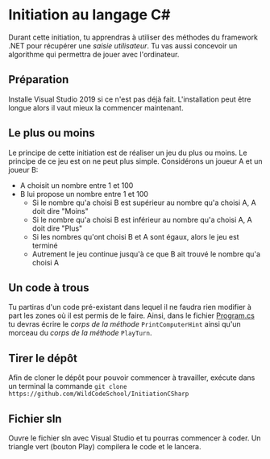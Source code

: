 # Initiation au langage C\#

Durant cette initiation, tu apprendras à utiliser des méthodes du framework .NET pour récupérer une *saisie utilisateur*. Tu vas aussi concevoir un algorithme qui permettra de jouer avec l'ordinateur.

## Préparation

Installe Visual Studio 2019 si ce n'est pas déjà fait. L'installation peut être longue alors il vaut mieux la commencer maintenant. 

## Le plus ou moins

Le principe de cette initiation est de réaliser un jeu du plus ou moins. Le principe de ce jeu est on ne peut plus simple. Considérons un joueur A et un joueur B:

* A choisit un nombre entre 1 et 100
* B lui propose un nombre entre 1 et 100
  * Si le nombre qu'a choisi B est supérieur au nombre qu'a choisi A, A doit dire "Moins"
  * Si le nombre qu'a choisi B est inférieur au nombre qu'a choisi A, A doit dire "Plus"
  * Si les nombres qu'ont choisi B et A sont égaux, alors le jeu est terminé
  * Autrement le jeu continue jusqu'à ce que B ait trouvé le nombre qu'a choisi A

## Un code à trous

Tu partiras d'un code pré-existant dans lequel il ne faudra rien modifier à part les zones où il est permis de le faire. Ainsi, dans le fichier [Program.cs](https://github.com/WildCodeSchool/InitiationCSharp/blob/master/Program.cs) tu devras écrire le *corps de la méthode* `PrintComputerHint` ainsi qu'un morceau du *corps de la méthode* `PlayTurn`.

## Tirer le dépôt

Afin de cloner le dépôt pour pouvoir commencer à travailler, exécute dans un terminal la commande `git clone https://github.com/WildCodeSchool/InitiationCSharp`

## Fichier sln

Ouvre le fichier sln avec Visual Studio et tu pourras commencer à coder. Un triangle vert (bouton Play) compilera le code et le lancera.
